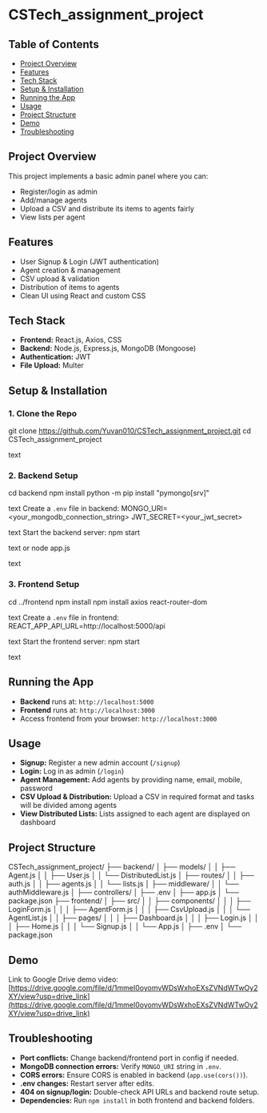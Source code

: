 # CSTech_assignment_project

## Table of Contents
- [Project Overview](#project-overview)
- [Features](#features)
- [Tech Stack](#tech-stack)
- [Setup & Installation](#setup--installation)
- [Running the App](#running-the-app)
- [Usage](#usage)
- [Project Structure](#project-structure)
- [Demo](#demo)
- [Troubleshooting](#troubleshooting)

## Project Overview
This project implements a basic admin panel where you can:
- Register/login as admin
- Add/manage agents
- Upload a CSV and distribute its items to agents fairly
- View lists per agent

## Features
- User Signup & Login (JWT authentication)
- Agent creation & management
- CSV upload & validation
- Distribution of items to agents
- Clean UI using React and custom CSS

## Tech Stack
- **Frontend:** React.js, Axios, CSS
- **Backend:** Node.js, Express.js, MongoDB (Mongoose)
- **Authentication:** JWT
- **File Upload:** Multer

## Setup & Installation

### 1. Clone the Repo

git clone https://github.com/Yuvan010/CSTech_assignment_project.git
cd CSTech_assignment_project

text

### 2. Backend Setup
cd backend
npm install
python -m pip install "pymongo[srv]"

text
Create a `.env` file in backend:
MONGO_URI=<your_mongodb_connection_string>
JWT_SECRET=<your_jwt_secret>

text
Start the backend server:
npm start

text
or
node app.js

text

### 3. Frontend Setup
cd ../frontend
npm install
npm install axios react-router-dom

text
Create a `.env` file in frontend:
REACT_APP_API_URL=http://localhost:5000/api

text
Start the frontend server:
npm start

text

## Running the App

- **Backend** runs at: `http://localhost:5000`
- **Frontend** runs at: `http://localhost:3000`
- Access frontend from your browser: `http://localhost:3000`

## Usage

- **Signup:** Register a new admin account (`/signup`)
- **Login:** Log in as admin (`/login`)
- **Agent Management:** Add agents by providing name, email, mobile, password
- **CSV Upload & Distribution:** Upload a CSV in required format and tasks will be divided among agents
- **View Distributed Lists:** Lists assigned to each agent are displayed on dashboard

## Project Structure
CSTech_assignment_project/
├── backend/
│ ├── models/
│ │ ├── Agent.js
│ │ ├── User.js
│ │ └── DistributedList.js
│ ├── routes/
│ │ ├── auth.js
│ │ ├── agents.js
│ │ └── lists.js
│ ├── middleware/
│ │ └── authMiddleware.js
│ ├── controllers/
│ ├── .env
│ ├── app.js
│ └── package.json
├── frontend/
│ ├── src/
│ │ ├── components/
│ │ │ ├── LoginForm.js
│ │ │ ├── AgentForm.js
│ │ │ ├── CsvUpload.js
│ │ │ └── AgentList.js
│ │ ├── pages/
│ │ │ ├── Dashboard.js
│ │ │ ├── Login.js
│ │ │ ├── Home.js
│ │ │ └── Signup.js
│ │ └── App.js
│ ├── .env
│ └── package.json


## Demo

Link to Google Drive demo video:  
[https://drive.google.com/file/d/1mmeI0oyomvWDsWxhoEXsZVNdWTwOy2XY/view?usp=drive_link](https://drive.google.com/file/d/1mmeI0oyomvWDsWxhoEXsZVNdWTwOy2XY/view?usp=drive_link)

## Troubleshooting
- **Port conflicts:** Change backend/frontend port in config if needed.
- **MongoDB connection errors:** Verify `MONGO_URI` string in `.env`.
- **CORS errors:** Ensure CORS is enabled in backend (`app.use(cors())`).
- **.env changes:** Restart server after edits.
- **404 on signup/login:** Double-check API URLs and backend route setup.
- **Dependencies:** Run `npm install` in both frontend and backend folders.
